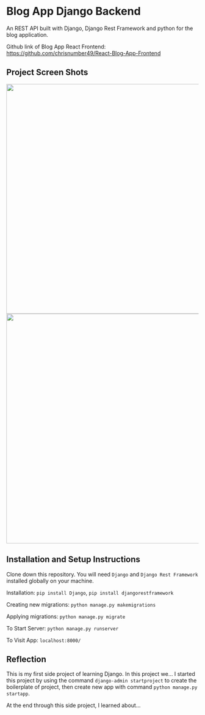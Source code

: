 # Blog App Django Backend

An REST API built with Django, Django Rest Framework and python for the blog application.

Github link of Blog App React Frontend: https://github.com/chrisnumber49/React-Blog-App-Frontend

## Project Screen Shots
<img src="https://github.com/chrisnumber49/DjangoBlogAppBackend/blob/master/screen%20shot/demo1.PNG" width="600" > 
<img src="https://github.com/chrisnumber49/DjangoBlogAppBackend/blob/master/screen%20shot/demo2.PNG" width="600" > 

## Installation and Setup Instructions

Clone down this repository. You will need `Django` and `Django Rest Framework` installed globally on your machine.  

Installation: `pip install Django`, `pip install djangorestframework`

Creating new migrations: `python manage.py makemigrations`

Applying migrations: `python manage.py migrate`

To Start Server: `python manage.py runserver`  

To Visit App: `localhost:8000/`

## Reflection 

This is my first side project of learning Django. In this project we... 
I started this project by using the command `django-admin startproject` to create the boilerplate of project, then create new app with command `python manage.py startapp`.

At the end through this side project, I learned about...
